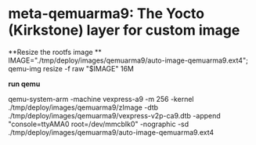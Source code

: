# meta-qemuarma9: The Yocto (Kirkstone) layer for custom image

**Resize the rootfs image
**
IMAGE="./tmp/deploy/images/qemuarma9/auto-image-qemuarma9.ext4"; qemu-img resize -f raw "$IMAGE" 16M

**run qemu**

qemu-system-arm -machine vexpress-a9 -m 256 -kernel ./tmp/deploy/images/qemuarma9/zImage -dtb ./tmp/deploy/images/qemuarma9/vexpress-v2p-ca9.dtb -append "console=ttyAMA0 root=/dev/mmcblk0" -nographic -sd ./tmp/deploy/images/qemuarma9/auto-image-qemuarma9.ext4

